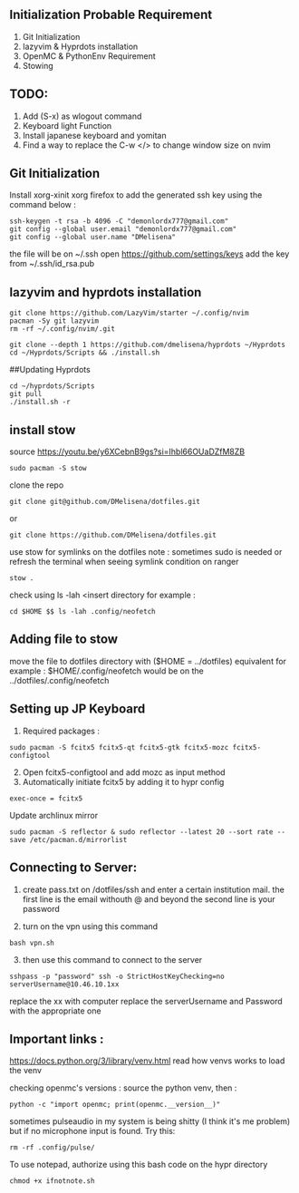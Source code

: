## Initialization Probable Requirement
  1. Git Initialization
  2. lazyvim & Hyprdots installation
  3. OpenMC & PythonEnv Requirement
  4. Stowing

## TODO:  
  1. Add (S-x) as wlogout command
  2. Keyboard light Function 
  3. Install japanese keyboard and yomitan
  4. Find a way to replace the C-w </> to change window size on nvim

## Git Initialization
Install xorg-xinit xorg firefox to add the generated ssh key 
using the command below :
```
ssh-keygen -t rsa -b 4096 -C "demonlordx777@gmail.com" 
git config --global user.email "demonlordx777@gmail.com"
git config --global user.name "DMelisena"
```
the file will be on ~/.ssh
open https://github.com/settings/keys 
add the key from ~/.ssh/id_rsa.pub

## lazyvim and hyprdots installation
```
git clone https://github.com/LazyVim/starter ~/.config/nvim
pacman -Sy git lazyvim
rm -rf ~/.config/nvim/.git

git clone --depth 1 https://github.com/dmelisena/hyprdots ~/Hyprdots
cd ~/Hyprdots/Scripts && ./install.sh
```
##Updating Hyprdots
```
cd ~/hyprdots/Scripts
git pull
./install.sh -r
```
## install stow
source https://youtu.be/y6XCebnB9gs?si=Ihbl66OUaDZfM8ZB
```
sudo pacman -S stow
```
clone the repo
```
git clone git@github.com/DMelisena/dotfiles.git
```
or
```
git clone https://github.com/DMelisena/dotfiles.git
```
use stow for symlinks on the dotfiles
note : sometimes sudo is needed or refresh the terminal when seeing symlink condition on ranger
```
stow .
```
check using ls -lah <insert directory
for example :
```
cd $HOME $$ ls -lah .config/neofetch
```
## Adding file to stow
move the file to dotfiles directory with ($HOME = ../dotfiles) equivalent
for example : $HOME/.config/neofetch would be on the ../dotfiles/.config/neofetch

## Setting up JP Keyboard
1. Required packages : 
```
sudo pacman -S fcitx5 fcitx5-qt fcitx5-gtk fcitx5-mozc fcitx5-configtool
```
2. Open fcitx5-configtool and add mozc as input method
3. Automatically initiate fcitx5 by adding it to hypr config

```
exec-once = fcitx5
```

Update archlinux mirror

```
sudo pacman -S reflector & sudo reflector --latest 20 --sort rate --save /etc/pacman.d/mirrorlist
```

## Connecting to Server:
1. create pass.txt on /dotfiles/ssh and enter a certain institution mail.
the first line is the email withouth @ and beyond
the second line is your password

2. turn on the vpn using this command
```
bash vpn.sh
```
3. then use this command to connect to the server
```
sshpass -p "password" ssh -o StrictHostKeyChecking=no serverUsername@10.46.10.1xx
```
replace the xx with computer 
replace the serverUsername and Password with the appropriate one


## Important links :
https://docs.python.org/3/library/venv.html
read how venvs works to load the venv

checking openmc's versions :
source the python venv, then :
```
python -c "import openmc; print(openmc.__version__)"
```
sometimes pulseaudio in my system is being shitty (I think it's me problem) but if no microphone input is found. Try this:
```
rm -rf .config/pulse/
```
To use notepad, authorize using this bash code on the hypr directory
```
chmod +x ifnotnote.sh 
```
